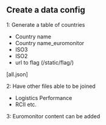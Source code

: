 ## Create a data config

1: Generate a table of countries

* Country name
* Country name_euromonitor
* ISO3
* ISO2
* url to flag (/static/flag/<iso2>)

[all.json]

2: Have other files able to be joined
* Logistics Performance
* RCII
etc.

3: Euromonitor content can be added
<a whole other section>